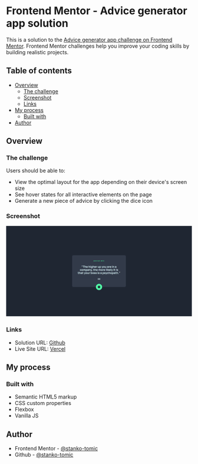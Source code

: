 # Frontend Mentor - Advice generator app solution

This is a solution to the [Advice generator app challenge on Frontend Mentor](https://www.frontendmentor.io/challenges/advice-generator-app-QdUG-13db). Frontend Mentor challenges help you improve your coding skills by building realistic projects.

## Table of contents

- [Overview](#overview)
  - [The challenge](#the-challenge)
  - [Screenshot](#screenshot)
  - [Links](#links)
- [My process](#my-process)
  - [Built with](#built-with)
- [Author](#author)

## Overview

### The challenge

Users should be able to:

- View the optimal layout for the app depending on their device's screen size
- See hover states for all interactive elements on the page
- Generate a new piece of advice by clicking the dice icon

### Screenshot

![](./screenshot.png)

### Links

- Solution URL: [Github](https://github.com/stanko-tomic/frontendmentor-advice-generator-app)
- Live Site URL: [Vercel](https://frontendmentor-advice-generator-app.vercel.app/)

## My process

### Built with

- Semantic HTML5 markup
- CSS custom properties
- Flexbox
- Vanilla JS

## Author

- Frontend Mentor - [@stanko-tomic](https://www.frontendmentor.io/profile/stanko-tomic)
- Github - [@stanko-tomic](https://github.com/stanko-tomic/)

